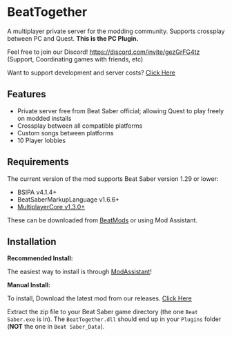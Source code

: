 # BeatTogether
A multiplayer private server for the modding community. Supports crossplay between PC and Quest. **This is the PC Plugin.**

Feel free to join our Discord! https://discord.com/invite/gezGrFG4tz (Support, Coordinating games with friends, etc) 

Want to support development and server costs? [Click Here](https://www.patreon.com/BeatTogether)

## Features
* Private server free from Beat Saber official; allowing Quest to play freely on modded installs
* Crossplay between all compatible platforms
* Custom songs between platforms
* 10 Player lobbies

## Requirements
The current version of the mod supports Beat Saber version 1.29 or lower:

* BSIPA v4.1.4+
* BeatSaberMarkupLanguage v1.6.6+
* [MultiplayerCore v1.3.0+](https://github.com/Goobwabber/MultiplayerCore#installation)

These can be downloaded from [BeatMods](https://beatmods.com/#/mods) or using Mod Assistant.

## Installation

**Recommended Install:**

The easiest way to install is through [ModAssistant](https://github.com/Assistant/ModAssistant)! 

**Manual Install:**

To install, Download the latest mod from our releases. [Click Here](https://github.com/BeatTogether/BeatTogether/releases)

Extract the zip file to your Beat Saber game directory (the one `Beat Saber.exe` is in).
The `BeatTogether.dll` should end up in your `Plugins` folder (**NOT** the one in `Beat Saber_Data`).
